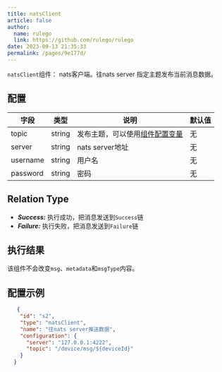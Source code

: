 ```yaml
---
title: natsClient
article: false
author: 
  name: rulego
  link: https://github.com/rulego/rulego
date: 2023-09-13 21:35:33
permalink: /pages/9e177d/
---
```


`natsClient`组件：<Badge text="v0.21.0+"/> nats客户端。往nats server 指定主题发布当前消息数据。

## 配置

| 字段       | 类型     | 说明                                | 默认值 |
|----------|--------|-----------------------------------|-----|
| topic    | string | 发布主题，可以使用[组件配置变量](/pages/baa05c/) | 无   |
| server   | string | nats server地址                     | 无   |
| username | string | 用户名                               | 无   |
| password | string | 密码                                | 无   |



## Relation Type

- ***Success:*** 执行成功，把消息发送到`Success`链
- ***Failure:*** 执行失败，把消息发送到`Failure`链

## 执行结果

该组件不会改变`msg`、`metadata`和`msgType`内容。

## 配置示例

```json
   {
    "id": "s2",
    "type": "natsClient",
    "name": "往nats server推送数据",
    "configuration": {
      "server": "127.0.0.1:4222",
      "topic": "/device/msg/${deviceId}"
    }
  }
```